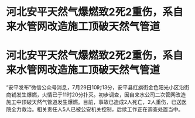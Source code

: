 # 河北安平天然气爆燃致2死2重伤，系自来水管网改造施工顶破天然气管道

# 河北安平天然气爆燃致2死2重伤，系自来水管网改造施工顶破天然气管道

“安平发布”微信公众号消息，7月29日10时13分，安平县红旗街金色阳光小区沿街商铺发生爆燃，火情已于11时20分扑灭。初步调查，因自来水公司二次管网改造施工中顶破天然气管道发生爆燃。目前，事故已造成2人死亡，2人重伤，已送医院全力救治。相关责任人5人已被公安机关控制，后续工作正在调查处置当中。

